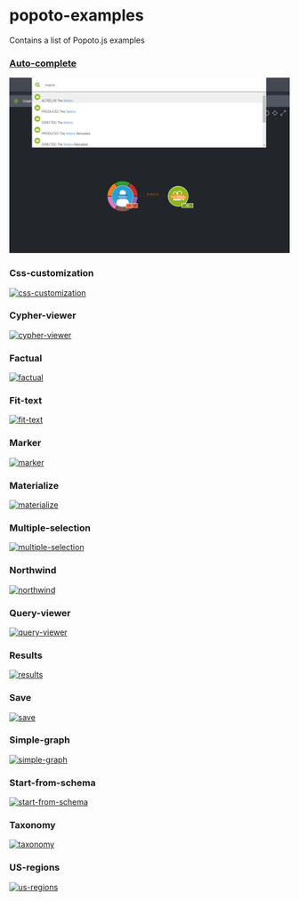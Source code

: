 # popoto-examples
Contains a list of Popoto.js examples

### [Auto-complete](auto-complete/readme.md)
[![auto-complete](auto-complete/screen/main.png "Main screenshot")](auto-complete/readme.md)

### Css-customization
[![css-customization](https://nhogs.github.io/popoto-examples/css-customization/screen/main.png "Main screenshot")](https://nhogs.github.io/popoto-examples/css-customization/index.html)

### Cypher-viewer
[![cypher-viewer](https://nhogs.github.io/popoto-examples/cypher-viewer/screen/main.png "Main screenshot")](https://nhogs.github.io/popoto-examples/cypher-viewer/index.html)

### Factual
[![factual](https://nhogs.github.io/popoto-examples/factual/screen/main.png "Main screenshot")](https://nhogs.github.io/popoto-examples/factual/index.html)

### Fit-text
[![fit-text](https://nhogs.github.io/popoto-examples/fit-text/screen/main.png "Main screenshot")](https://nhogs.github.io/popoto-examples/fit-text/index.html)

### Marker
[![marker](https://nhogs.github.io/popoto-examples/marker/screen/main.png "Main screenshot")](https://nhogs.github.io/popoto-examples/marker/index.html)

### Materialize
[![materialize](https://nhogs.github.io/popoto-examples/materialize/screen/main.png "Main screenshot")](https://nhogs.github.io/popoto-examples/materialize/index.html)

### Multiple-selection
[![multiple-selection](https://nhogs.github.io/popoto-examples/multiple-selection/screen/main.png "Main screenshot")](https://nhogs.github.io/popoto-examples/multiple-selection/index.html)

### Northwind
[![northwind](https://nhogs.github.io/popoto-examples/northwind/screen/main.png "Main screenshot")](https://nhogs.github.io/popoto-examples/northwind/index.html)

### Query-viewer
[![query-viewer](https://nhogs.github.io/popoto-examples/query-viewer/screen/main.png "Main screenshot")](https://nhogs.github.io/popoto-examples/query-viewer/index.html)

### Results
[![results](https://nhogs.github.io/popoto-examples/results/screen/main.png "Main screenshot")](https://nhogs.github.io/popoto-examples/results/index.html)

### Save
[![save](https://nhogs.github.io/popoto-examples/save/screen/main.png "Main screenshot")](https://nhogs.github.io/popoto-examples/save/index.html)

### Simple-graph
[![simple-graph](https://nhogs.github.io/popoto-examples/simple-graph/screen/main.png "Main screenshot")](https://nhogs.github.io/popoto-examples/simple-graph/index.html)

### Start-from-schema
[![start-from-schema](https://nhogs.github.io/popoto-examples/start-from-schema/screen/main.png "Main screenshot")](https://nhogs.github.io/popoto-examples/start-from-schema/index.html)

### Taxonomy
[![taxonomy](https://nhogs.github.io/popoto-examples/taxonomy/screen/main.png "Main screenshot")](https://nhogs.github.io/popoto-examples/taxonomy/index.html)

### US-regions
[![us-regions](https://nhogs.github.io/popoto-examples/us-regions/screen/main.png "Main screenshot")](https://nhogs.github.io/popoto-examples/us-regions/index.html)
